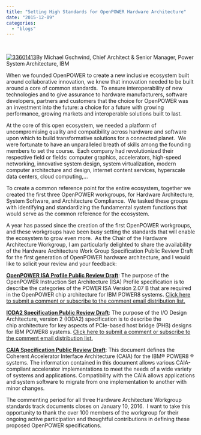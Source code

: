 ```yaml
---
title: "Setting High Standards for OpenPOWER Hardware Architecture"
date: "2015-12-09"
categories: 
  - "blogs"
---
```


 

[![33601413](images/33601413.jpg)](https://openpowerfoundation.org/wp-content/uploads/2015/12/33601413.jpg)By Michael Gschwind, Chief Architect & Senior Manager, Power System Architecture, IBM

When we founded OpenPOWER to create a new inclusive ecosystem built around collaborative innovation, we knew that innovation needed to be built around a core of common standards.  To ensure interoperability of new technologies and to give assurance to hardware manufacturers, software developers, partners and customers that the choice for OpenPOWER was an investment into the future: a choice for a future with growing performance, growing markets and interoperable solutions built to last.

At the core of this open ecosystem, we needed a platform of uncompromising quality and compatibility across hardware and software upon which to build transformative solutions for a connected planet.  We were fortunate to have an unparalleled breath of skills among the founding members to set the course.  Each company had revolutionized their respective field or fields: computer graphics, accelerators, high-speed networking, innovative system design, system virtualization, modern computer architecture and design, internet content services, hyperscale data centers, cloud computing,…

To create a common reference point for the entire ecosystem, together we created the first three OpenPOWER workgroups, for Hardware Architecture, System Software, and Architecture Compliance.  We tasked these groups with identifying and standardizing the fundamental system functions that would serve as the common reference for the ecosystem.

A year has passed since the creation of the first OpenPOWER workgroups, and these workgroups have been busy setting the standards that will enable the ecosystem to grow even more.  As the Chair of the Hardware Architecture Workgroup, I am particularly delighted to share the availability of the Hardware Architecture Work Group Specification Public Review Draft for the first generation of OpenPOWER hardware architecture, and I would like to solicit your review and your feedback:

**[OpenPOWER ISA Profile Public Review Draft](https://members.openpowerfoundation.org/document/dl/500)**: The purpose of the OpenPOWER Instruction Set Architecture (ISA) Profile specification is to describe the categories of the POWER ISA Version 2.07 B that are required in the OpenPOWER chip architecture for IBM POWER8 systems. [Click here to submit a comment or subscribe to the comment email distribution list.](http://lists.publicreview.openpowerfoundation.org/mailman/listinfo/isa_profile_review)

[**IODA2 Specification Public Review Draft**](https://members.openpowerfoundation.org/document/dl/328): The purpose of the I/O Design Architecture, version 2 (IODA2) specification is to describe the chip architecture for key aspects of PCIe-based host bridge (PHB) designs for IBM POWER8 systems. [Click here to submit a comment or subscribe to the comment email distribution list.](http://lists.publicreview.openpowerfoundation.org/mailman/listinfo/ioda2_review)

**[CAIA Specification Public Review Draft](https://members.openpowerfoundation.org/document/dl/615)**: This document defines the Coherent Accelerator Interface Architecture (CAIA) for the IBM® POWER8 ® systems. The information contained in this document allows various CAIA-compliant accelerator implementations to meet the needs of a wide variety of systems and applications. Compatibility with the CAIA allows applications and system software to migrate from one implementation to another with minor changes.

The commenting period for all three Hardware Architecture Workgroup standards track documents closes on January 10, 2016.  I want to take this opportunity to thank the over 100 members of the workgroup for their ongoing active participation and thoughtful contributions in defining these proposed OpenPOWER specifications.
